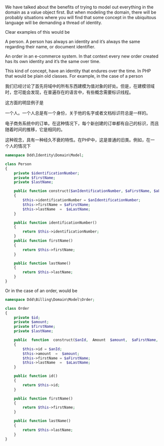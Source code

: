 We have talked about the benefits of trying to model out everything in the domain as a value object first. But when modeling the domain, there will be probably situations where you will find that some concept in the ubiquitous language will be demanding a thread of identity.

Clear examples of this would be

A person. A person has always an identity and it’s always the same regarding their name, or document identifier.

An order in an e-commerce system. In that context every new order created has its own identity and it’s the same over time.

This kind of concept, have an identity that endures over the time. In PHP that would be plain old classes. For example, in the case of a person

我们已经讨论了首先将域中的所有东西建模为值对象的好处。但是，在建模领域时，您可能会发现，在普遍存在的语言中，有些概念需要标识线程。

这方面的明显例子是

一个人。一个人总是有一个身份，关于他的名字或者文档标识符总是一样的。

电子商务系统中的订单。在这种情况下，每个新创建的订单都有自己的标识，而且随着时间的推移，它是相同的。

这种观念，具有一种经久不衰的特性。在PHP中，这是普通的旧类。例如，在一个人的情况下

```php
namespace Ddd\Identity\Domain\Model;

class Person
{
    private $identificationNumber;
    private $firstName;
    private $lastName;

    public function construct($anIdentificationNumber, $aFirstName, $aLastName)
    {
        $this->identificationNumber = $anIdentificationNumber;
        $this->firstName = $aFirstName;
        $this->lastName  =  $aLastName;
    }

    public function identificationNumber()
    {
        return $this->identificationNumber;
    }
    public function firstName()
    {
        return $this->firstName;
    }

    public function lastName()
    {
        return $this->lastName;
    }
}
```

Or in the case of an order, would be

```php
namespace Ddd\Billing\Domain\Model\Order;

class Order
{
    private $id; 
    private $amount; 
    private $firstName; 
    private $lastName;

    public  function  construct($anId,  Amount  $amount,  $aFirstName,  $aLastName)
    {
        $this->id = $anId;
        $this->amount  =  $amount;
        $this->firstName = $aFirstName;
        $this->lastName  =  $aLastName;
    }

    public function id()
    {
        return $this->id;
    }

    public function firstName()
    {
        return $this->firstName;
    }

    public function lastName()
    {
        return $this->lastName;
    }
}
```



